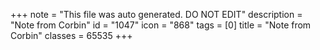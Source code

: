 +++
note = "This file was auto generated. DO NOT EDIT"
description = "Note from Corbin"
id = "1047"
icon = "868"
tags = [0]
title = "Note from Corbin"
classes = 65535
+++
